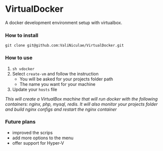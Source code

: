 # VirtualDocker
A docker development environment setup with virtualbox.

### How to install
`` git clone git@github.com:ValiNiculae/VirtualDocker.git ``

### How to use
1. ``sh vdocker``
2. Select ``create-vm`` and follow the instruction
	* You will be asked for your projects folder path
	* The name you want for your machine
3. Update your ``hosts`` file

*This will create a VirtualBox machine that will run docker with the following containers: nginx, php, mysql, redis.*
*It will also monitor your projects folder and build nginx configs and restart the nginx container*

### Future plans
* improved the scrips
* add more options to the menu
* offer support for Hyper-V